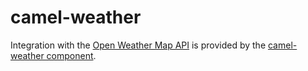 # camel-weather

Integration with the [Open Weather Map API](http://openweathermap.org/api) is provided by the [camel-weather component](http://camel.apache.org/weather.html).
